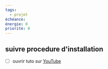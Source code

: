 ```yaml
---
tags:
  - projet
échéance: 
énergie: 0
priorité: 0
---
```

## suivre procedure d'installation
- [ ] ouvrir tuto sur [YouTube](https://youtu.be/5ZyMyrmL_xc?si=WPJyczNYY5r1Rz2L)